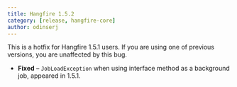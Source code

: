 ```yaml
---
title: Hangfire 1.5.2
category: [release, hangfire-core]
author: odinserj
---
```


This is a hotfix for Hangfire 1.5.1 users. If you are using one of previous versions, you are unaffected by this bug.

* **Fixed** – `JobLoadException` when using interface method as a background job, appeared in 1.5.1.